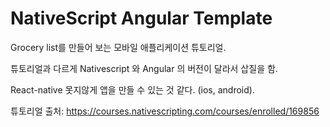 # NativeScript Angular Template

Grocery list를 만들어 보는 모바일 애플리케이션 튜토리얼.

튜토리얼과 다르게 Nativescript 와 Angular 의 버전이 달라서 삽질을 함.

React-native 못지않게 앱을 만들 수 있는 것 같다. (ios, android).

튜토리얼 출처: https://courses.nativescripting.com/courses/enrolled/169856
